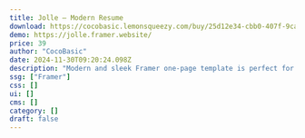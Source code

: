 ```yaml
---
title: Jolle — Modern Resume
download: https://cocobasic.lemonsqueezy.com/buy/25d12e34-cbb0-407f-9ca5-ca6a66f30ba1?aff=YGGpO5
demo: https://jolle.framer.website/
price: 39
author: "CocoBasic"
date: 2024-11-30T09:20:24.098Z
description: "Modern and sleek Framer one-page template is perfect for anyone looking to showcase their resume, CV or personal portfolio. Clean and creative design makes it easy for visitors to navigate and to find the information they are looking for."
ssg: ["Framer"]
css: []
ui: []
cms: []
category: []
draft: false
---
```

